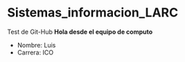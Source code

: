 # Sistemas_informacion_LARC
Test de Git-Hub
**Hola desde el equipo de computo**
+ Nombre: Luis
+ Carrera: ICO 
